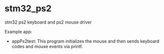 # stm32_ps2

stm32 ps2 keyboard and ps2 mouse driver
  
Example app:
- appPs2test:
    This program initializes the mouse and then sends keyboard codes and mouse events via printf. 

